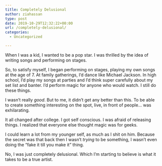 ```yaml
---
title: Completely Delusional
author: ziahassan
type: post
date: 2019-10-29T12:32:22+00:00
url: /completely-delusional/
categories:
  - Uncategorized

---
```

When I was a kid, I wanted to be a pop star. I was thrilled by the idea of writing songs and performing on stages. 

So, to satisfy myself, I began performing on stages, playing my own songs at the age of 7. At family gatherings, I&#8217;d dance like Michael Jackson. In high school, I&#8217;d play my songs at parties and I&#8217;d think super carefully about my set list and banter. I&#8217;d perform magic for anyone who would watch. I still do these things. 

I wasn&#8217;t really _good_. But to me, it didn&#8217;t get any better than this. To be able to create something interesting on the spot, live, in front of people&#8230; was exhilarating. 

It all changed after college. I got self conscious. I was afraid of releasing things. I realized that everyone else thought magic was for geeks. 

I could learn a lot from my younger self, as much as I shit on him. Because the secret was that back then I wasn&#8217;t _trying_ to be something, I wasn&#8217;t even doing the “fake it till you make it” thing. 

No, I was just completely delusional. Which I&#8217;m starting to believe is what it takes to be a true artist.